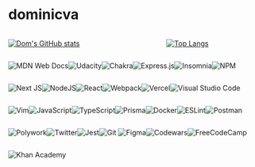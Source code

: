 # dominicva

<div style="display: grid; gap: 16px; grid-template-columns: 0.75fr auto">

[![Dom's GitHub stats](https://github-readme-stats.vercel.app/api?username=dominicva&theme=nightowl&hide=prs,stars,issues,contribs&show_icons=true&langs_count=true)](https://github.com/anuraghazra/github-readme-stats)

[![Top Langs](https://github-readme-stats.vercel.app/api/top-langs/?username=dominicva)](https://github.com/anuraghazra/github-readme-stats)
</div>

<div style="display: flex; flex-wrap: wrap;">

![MDN Web Docs](https://img.shields.io/badge/MDN_Web_Docs-black?style=for-the-badge&logo=mdnwebdocs&logoColor=white)

![Udacity](https://img.shields.io/badge/Udacity-grey?style=for-the-badge&logo=udacity&logoColor=15B8E6)

![Chakra](https://img.shields.io/badge/chakra-%234ED1C5.svg?style=for-the-badge&logo=chakraui&logoColor=white)

![Express.js](https://img.shields.io/badge/express.js-%23404d59.svg?style=for-the-badge&logo=express&logoColor=%2361DAFB)

![Insomnia](https://img.shields.io/badge/Insomnia-black?style=for-the-badge&logo=insomnia&logoColor=5849BE)

![NPM](https://img.shields.io/badge/NPM-%23000000.svg?style=for-the-badge&logo=npm&logoColor=white)

![Next JS](https://img.shields.io/badge/Next-black?style=for-the-badge&logo=next.js&logoColor=white)

![NodeJS](https://img.shields.io/badge/node.js-6DA55F?style=for-the-badge&logo=node.js&logoColor=white)

![React](https://img.shields.io/badge/react-%2320232a.svg?style=for-the-badge&logo=react&logoColor=%2361DAFB)

![Webpack](https://img.shields.io/badge/webpack-%238DD6F9.svg?style=for-the-badge&logo=webpack&logoColor=black)

![Vercel](https://img.shields.io/badge/vercel-%23000000.svg?style=for-the-badge&logo=vercel&logoColor=white)

![Visual Studio Code](https://img.shields.io/badge/Visual%20Studio%20Code-0078d7.svg?style=for-the-badge&logo=visual-studio-code&logoColor=white)

![Vim](https://img.shields.io/badge/VIM-%2311AB00.svg?style=for-the-badge&logo=vim&logoColor=white)

![JavaScript](https://img.shields.io/badge/javascript-%23323330.svg?style=for-the-badge&logo=javascript&logoColor=%23F7DF1E)

![TypeScript](https://img.shields.io/badge/typescript-%23007ACC.svg?style=for-the-badge&logo=typescript&logoColor=white)

![Prisma](https://img.shields.io/badge/Prisma-3982CE?style=for-the-badge&logo=Prisma&logoColor=white)

![Docker](https://img.shields.io/badge/docker-%230db7ed.svg?style=for-the-badge&logo=docker&logoColor=white)

![ESLint](https://img.shields.io/badge/ESLint-4B3263?style=for-the-badge&logo=eslint&logoColor=white)

![Postman](https://img.shields.io/badge/Postman-FF6C37?style=for-the-badge&logo=postman&logoColor=white)

![Polywork](https://img.shields.io/badge/Polywork-543DE0?style=for-the-badge&logo=polywork&logoColor=black)

![Twitter](https://img.shields.io/badge/Twitter-%231DA1F2.svg?style=for-the-badge&logo=Twitter&logoColor=white)

![Jest](https://img.shields.io/badge/-jest-%23C21325?style=for-the-badge&logo=jest&logoColor=white)

![Git](https://img.shields.io/badge/git-%23F05033.svg?style=for-the-badge&logo=git&logoColor=white)
![Figma](https://img.shields.io/badge/figma-%23F24E1E.svg?style=for-the-badge&logo=figma&logoColor=white)

![Codewars](https://img.shields.io/badge/Codewars-B1361E?style=for-the-badge&logo=codewars&logoColor=grey)

![FreeCodeCamp](https://img.shields.io/badge/Freecodecamp-%23123.svg?&style=for-the-badge&logo=freecodecamp&logoColor=green)

![Khan Academy](https://img.shields.io/badge/KhanAcademy-%2314BF96.svg?style=for-the-badge&logo=KhanAcademy&logoColor=white)

</div>

